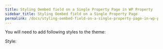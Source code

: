```yaml
---
title: Styling Oembed field on a Single Property Page in WP Property
sidebar_title: Styling Oembed field on a Single Property Page
permalink: /docs/styling-oembed-field-on-a-single-property-page-in-wp-property/
---
```


You will need to add following styles to the theme:

Style: